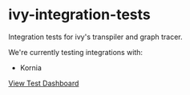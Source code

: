 # ivy-integration-tests
Integration tests for ivy's transpiler and graph tracer.

We're currently testing integrations with:
- Kornia

[View Test Dashboard](DASHBOARD.md)
